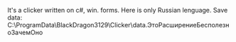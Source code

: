 It's a clicker written on c#, win. forms. Here is only Russian lenguage. Save data: C:\ProgramData\BlackDragon3129\Clicker\data.ЭтоРасширениеБесполезноЗачемОно
